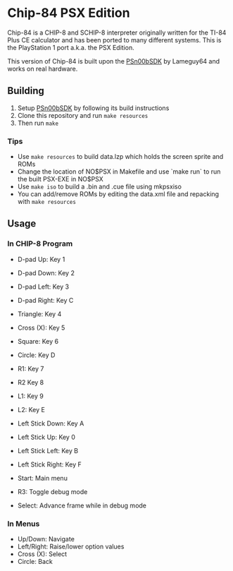# Chip-84 PSX Edition

Chip-84 is a CHIP-8 and SCHIP-8 interpreter originally written for the TI-84 Plus CE calculator and has been ported to many different systems.  This is the PlayStation 1 port a.k.a. the PSX Edition.

This version of Chip-84 is built upon the [PSn00bSDK](https://github.com/Lameguy64/PSn00bSDK) by Lameguy64 and works on real hardware.

## Building

1. Setup [PSn00bSDK](https://github.com/Lameguy64/PSn00bSDK) by following its build instructions
2. Clone this repository and run `make resources`
3. Then run `make`

### Tips
- Use `make resources` to build data.lzp which holds the screen sprite and ROMs
- Change the location of NO$PSX in Makefile and use `make run` to run the built PSX-EXE in NO$PSX
- Use `make iso` to build a .bin and .cue file using mkpsxiso
- You can add/remove ROMs by editing the data.xml file and repacking with `make resources`

## Usage

### In CHIP-8 Program
- D-pad Up: Key 1
- D-pad Down: Key 2
- D-pad Left: Key 3
- D-pad Right: Key C
- Triangle: Key 4
- Cross (X): Key 5
- Square: Key 6
- Circle: Key D
- R1: Key 7
- R2 Key 8
- L1: Key 9
- L2: Key E
- Left Stick Down: Key A
- Left Stick Up: Key 0
- Left Stick Left: Key B
- Left Stick Right: Key F

- Start: Main menu
- R3: Toggle debug mode
- Select: Advance frame while in debug mode

### In Menus
- Up/Down: Navigate
- Left/Right: Raise/lower option values
- Cross (X): Select
- Circle: Back